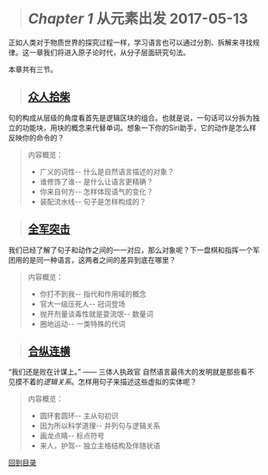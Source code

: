 ># *Chapter 1* 从元素出发            2017-05-13

正如人类对于物质世界的探究过程一样，学习语言也可以通过分割、拆解来寻找规律。这一章我们将进入原子论时代，从分子层面研究句法。

本章共有三节。

>## [众人拾柴](2017-05-13-1.md)
句的构成从层级的角度看首先是逻辑区块的组合。也就是说，一句话可以分拆为独立的功能块，用块的概念来代替单词。想象一下你的Siri助手，它的动作是怎么样反映你的命令的？
>内容概览：
> * 广义的词性--
什么是自然语言描述的对象？
> * 谁修饰了谁--
是什么让语言更精确？
> * 你来自何方--
怎样体现语气的变化？
> * 装配流水线--
句子是怎样构成的？

>## [全军突击](2017-05-13-2.md)
我们已经了解了句子和动作之间的一一对应，那么对象呢？下一盘棋和指挥一个军团用的是同一种语言，这两者之间的差异到底在哪里？
>内容概览：
> * 你打不到我--
指代和作用域的概念
> * 官大一级压死人--
冠词登场
> * 抛开剂量谈毒性就是耍流氓--
数量词
> * 圈地运动--
一类特殊的代词


>## [合纵连横](2017-05-13-3.md)
“我们还是败在计谋上。” —— 三体人执政官
自然语言最伟大的发明就是那些看不见摸不着的*逻辑关系*。怎样用句子来描述这些虚拟的实体呢？
>内容概览：
> * 圆环套圆环--
主从句初识
> * 因为所以科学道理--
并列句与逻辑关系
> * 画龙点睛--
标点符号
> * 来人，护驾--
独立主格结构及伴随状语



[回到目录](https://github.com/Comac123/EN666/blob/master/README.md)
